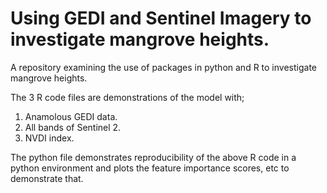 # Using GEDI and Sentinel Imagery to investigate mangrove heights.

A repository examining the use of packages in python and R to investigate mangrove heights. 

The 3 R code files are demonstrations of the model with;
1) Anamolous GEDI data.
2) All bands of Sentinel 2.
3) NVDI index.

The python file demonstrates reproducibility of the above R code in a python environment and plots the feature 
importance scores, etc to demonstrate that. 
